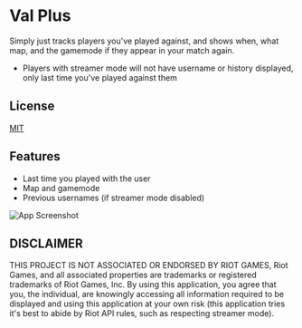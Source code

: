 
# Val Plus

Simply just tracks players you've played against, and shows when, what map, and the gamemode if they appear in your match again.
- Players with streamer mode will not have username or history displayed, only last time you've played against them

## License

[MIT](https://choosealicense.com/licenses/mit/)


## Features

- Last time you played with the user
- Map and gamemode
- Previous usernames (if streamer mode disabled)

![App Screenshot](https://snipboard.io/SsJiKu.jpg)

## DISCLAIMER

THIS PROJECT IS NOT ASSOCIATED OR ENDORSED BY RIOT GAMES, Riot Games, and all associated properties are trademarks or registered trademarks of Riot Games, Inc.
By using this application, you agree that you, the individual, are knowingly accessing all information required to be displayed and using this application at your own risk (this application tries it's best to abide by Riot API rules, such as respecting streamer mode).